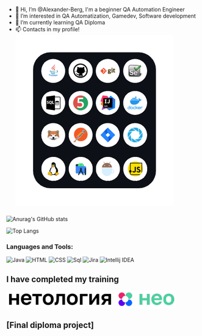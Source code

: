 - 👋 Hi, I’m @Alexander-Berg, I'm a beginner QA Automation Engineer
- 👀 I’m interested in QA Automatization, Gamedev, Software development
- 🌱 I’m currently learning QA Diploma
- 📫 Contacts in my profile!                                               
![FFF](https://github.com/Alexander-Berg/Alexander-Berg/blob/6ab992e18d365526da51795c1c76e6d369ec4c27/source/image.png)

###
![Anurag's GitHub stats](https://github-readme-stats.vercel.app/api?username=Alexander-Berg&show_icons=true&theme=vision-friendly-dark)

![Top Langs](https://github-readme-stats.vercel.app/api/top-langs/?username=Alexander-Berg&langscount=9)

### Languages and Tools:
![Java](https://img.shields.io/badge/-Java-090909?style=for-the-badge&logo=java&logoColor=47C5FB)
![HTML](https://img.shields.io/badge/-HTML-090909?style=for-the-badge&logo=html&logoColor=F8C52C)
![CSS](https://img.shields.io/badge/-CSS-090909?style=for-the-badge&logo=css&logoColor=F88C00)
![Sql](https://img.shields.io/badge/-Sql-090909?style=for-the-badge&logo=mlsql&logoColor=00648B)
![Jira](https://img.shields.io/badge/-Jira-090909?style=for-the-badge&logo=jira&logoColor=00648B)
![Intellij IDEA](https://img.shields.io/badge/-Intellij_IDEA-090909?style=for-the-badge&logo=intellij_idea&logoColor=00648B)

## I have completed my training
[![Header](https://github.com/Aleks4404/Aleks4404/blob/main/assets/neo.png)](https://netology.ru/)
## [Final diploma project]




<!---
Alexander-Berg/Alexander-Berg is a ✨ special ✨ repository because its `README.md` (this file) appears on your GitHub profile.
You can click the Preview link to take a look at your changes.
--->
